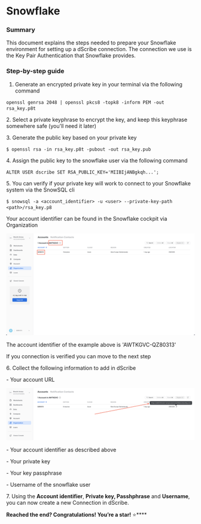 # Snowflake

### Summary

This document explains the steps needed to prepare your Snowflake environment for setting up a dScribe connection. The connection we use is the Key Pair Authentication that Snowflake provides.

### Step-by-step guide

1. Generate an encrypted private key in your terminal via the following command

```
openssl genrsa 2048 | openssl pkcs8 -topk8 -inform PEM -out rsa_key.p8t
```

&#x20;2\. Select a private keyphrase to encrypt the key, and keep this keyphrase somewhere safe (you'll need it later)

&#x20;3\. Generate the public key based on your private key

```
$ openssl rsa -in rsa_key.p8t -pubout -out rsa_key.pub
```

&#x20;4\. Assign the public key to the snowflake user via the following command

```
ALTER USER dscribe SET RSA_PUBLIC_KEY='MIIBIjANBgkqh...';
```

&#x20;5\. You can verify if your private key will work to connect to your Snowflake system via the SnowSQL cli&#x20;

```
$ snowsql -a <account_identifier> -u <user> --private-key-path <path>/rsa_key.p8
```

&#x20;Your account identifier can be found in the Snowflake cockpit via Organization&#x20;

![](<../../.gitbook/assets/afbeelding (1).png>)

The account identifier of the example above is 'AWTKGVC-QZ80313'

If you connection is verified you can move to the next step

&#x20;6\. Collect the following information to add in dScribe

&#x20; \- Your account URL

&#x20;![](../../.gitbook/assets/afbeelding.png)

&#x20; \- Your account identifier as described above

&#x20; \- Your private key

&#x20; \- Your key passphrase

&#x20; \- Username of the snowflake user

7\. Using the **Account identifier**, **Private key, Passhphrase** and **Username**, you can now create a new Connection in dScribe.

**Reached the end? Congratulations! You’re a star!** :star:****



